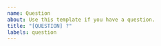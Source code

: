 ```yaml
---
name: Question
about: Use this template if you have a question.
title: "[QUESTION] ?"
labels: question
---
```


<!-- PLEASE ASK YOUR QUESTION, ADD AS MANY DETAILS AS POSSIBLE -->

<!-- DID YOU ALREADY START USING THE PACKAGE? THEN ADD THE PACKAGE AND NODE VERSION -->

<!-- IF YOU FEEL LIKE THIS SHOULD BE ANSWERED IN THE DOCUMENTATION PLEASE ADD THE `documentation` LABEL -->
